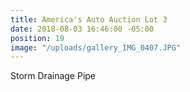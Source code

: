 ```yaml
---
title: America's Auto Auction Lot 3
date: 2018-08-03 16:46:00 -05:00
position: 19
image: "/uploads/gallery_IMG_0407.JPG"
---
```


Storm Drainage Pipe